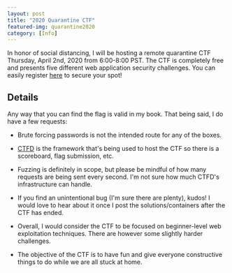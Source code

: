 ```yaml
---
layout: post
title: "2020 Quarantine CTF"
featured-img: quarantine2020
category: [Info]
---
```


In honor of social distancing, I will be hosting a remote quarantine CTF Thursday, April 2nd, 2020 from 6:00-8:00 PST.  The CTF is completely free and presents five different web application security challenges. You can easily register [here](https://halcyonic.ctfd.io) to secure your spot!

## Details

Any way that you can find the flag is valid in my book. That being said, I do have a few requests:

* Brute forcing passwords is not the intended route for any of the boxes.

* [CTFD](https://ctfd.io/about/) is the framework that's being used to host the CTF so there is a scoreboard, flag submission, etc.

* Fuzzing is definitely in scope, but please be mindful of how many requests are being sent every second.  I'm not sure how much CTFD's infrastructure can handle.

* If you find an unintentional bug (I'm sure there are plenty), kudos!  I would love to hear about it once I post the solutions/containers after the CTF has ended.

* Overall, I would consider the CTF to be focused on beginner-level web exploitation techniques. There are however some slightly harder challenges.  

* The objective of the CTF is to have fun and give everyone constructive things to do while we are all stuck at home.